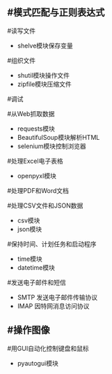 #模式匹配与正则表达式
- 
#读写文件
- shelve模块保存变量

#组织文件
- shutil模块操作文件
- zipfile模块压缩文件

#调试

#从Web抓取数据
- requests模块
- BeautifulSoup模块解析HTML
- selenium模块控制浏览器

#处理Excel电子表格
- openpyxl模块

#处理PDF和Word文档

#处理CSV文件和JSON数据
- csv模块
- json模块

#保持时间、计划任务和启动程序
- time模块
- datetime模块

#发送电子邮件和短信
- SMTP 发送电子邮件传输协议 
- IMAP 因特网消息访问协议

#操作图像
- 

#用GUI自动化控制键盘和鼠标
- pyautogui模块
